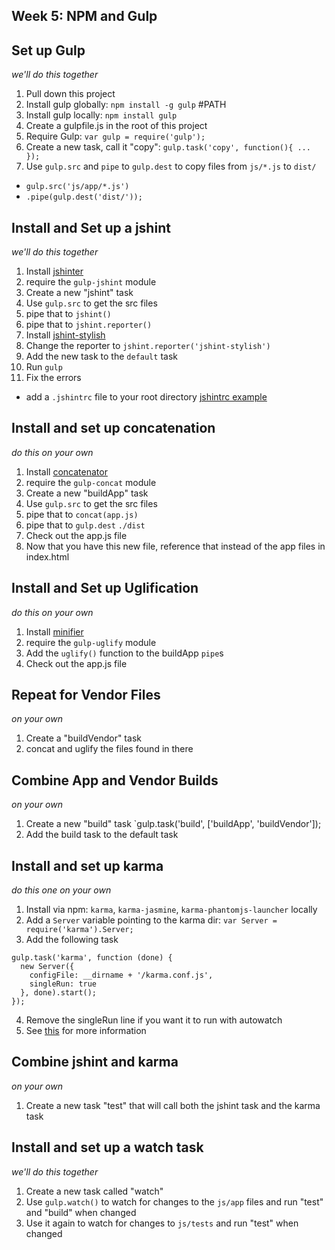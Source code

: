 ## Week 5: NPM and Gulp

## Set up Gulp
*we'll do this together*

1. Pull down this project
2. Install gulp globally: `npm install -g gulp` #PATH
3. Install gulp locally: `npm install gulp`
4. Create a gulpfile.js in the root of this project
5. Require Gulp: `var gulp = require('gulp');`
6. Create a new task, call it "copy": `gulp.task('copy', function(){ ... });`
7. Use `gulp.src` and `pipe` to `gulp.dest` to copy files from `js/*.js` to `dist/`
  * `gulp.src('js/app/*.js')`
  * `.pipe(gulp.dest('dist/'));`

## Install and Set up a jshint
*we'll do this together*

1. Install [jshinter](https://www.npmjs.com/package/gulp-jshint)
2. require the `gulp-jshint` module
3. Create a new "jshint" task
4. Use `gulp.src` to get the src files
5. pipe that to `jshint()`
6. pipe that to `jshint.reporter()`
7. Install [jshint-stylish](https://www.npmjs.com/package/jshint-stylish)
8. Change the reporter to `jshint.reporter('jshint-stylish')`
9. Add the new task to the `default` task
10. Run `gulp`
11. Fix the errors
  * add a `.jshintrc` file to your root directory [jshintrc example](https://github.com/jshint/jshint/blob/master/examples/.jshintrc)
 
## Install and set up concatenation
*do this on your own*

1. Install [concatenator](https://www.npmjs.com/package/gulp-concat)
2. require the `gulp-concat` module
3. Create a new "buildApp" task
4. Use `gulp.src` to get the src files
5. pipe that to `concat(app.js)`
6. pipe that to `gulp.dest` `./dist`
7. Check out the app.js file
8. Now that you have this new file, reference that instead of the app files in index.html

## Install and Set up Uglification
*do this on your own*

1. Install [minifier](https://www.npmjs.com/package/gulp-uglify)
2. require the `gulp-uglify` module
3. Add the `uglify()` function to the buildApp `pipe`s
4. Check out the app.js file

## Repeat for Vendor Files
*on your own*

1. Create a "buildVendor" task
2. concat and uglify the files found in there

## Combine App and Vendor Builds
*on your own*

1. Create a new "build" task
  `gulp.task('build', ['buildApp', 'buildVendor']);
2. Add the build task to the default task

## Install and set up karma
*do this one on your own*

1. Install via npm: `karma`, `karma-jasmine`, `karma-phantomjs-launcher` locally
2. Add a `Server` variable pointing to the karma dir: `var Server = require('karma').Server;`
3. Add the following task
```
gulp.task('karma', function (done) {
  new Server({
    configFile: __dirname + '/karma.conf.js',
    singleRun: true
  }, done).start();
});
```
4. Remove the singleRun line if you want it to run with autowatch
5. See [this](https://github.com/karma-runner/gulp-karma) for more information



## Combine jshint and karma
*on your own*

1. Create a new task "test" that will call both the jshint task and the karma task

## Install and set up a watch task
*we'll do this together*

1. Create a new task called "watch"
2. Use `gulp.watch()` to watch for changes to the `js/app` files and run "test" and "build" when changed
3. Use it again to watch for changes to `js/tests` and run "test" when changed

